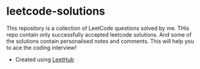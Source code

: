 # leetcode-solutions
This repository is a collection of LeetCode questions solved by me.
THis repo contain only successfully accepted leetcode solutions.
And some of the solutions contain personalised notes and comments.
This will help you to ace the coding interview! 

- Created using [LeetHub](https://github.com/QasimWani/LeetHub)
